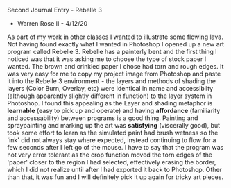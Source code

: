 Second Journal Entry - Rebelle 3
* Warren Rose II - 4/12/20

As part of my work in other classes I wanted to illustrate some flowing lava.  Not having found exactly what I wanted in Photoshop I opened up a new art program called Rebelle 3.  Rebelle has a painterly bent and the first thing I noticed was that it was asking me to choose the type of stock paper I wanted.  The brown and crinkled paper I chose had torn and rough edges.  It was very easy for me to copy my project image from Photoshop and paste it into the Rebelle 3 environment - the layers and methods of shading the layers (Color Burn, Overlay, etc) were identical in name and accessibilty (although apparently slightly different in function) to the layer system in Photoshop. I found this appealing as the Layer and shading metaphor is **learnable** (easy to pick up and operate) and having **affordance** (familiarity and accessability) between programs is a good thing.  Painting and spraypainting and marking up the art was **satisfying** (viscerally good), but took some effort to learn as the simulated paint had brush wetness so the 'ink' did not always stay where expected, instead continuing to flow for a few seconds after I left go of the mouse.  I have to say that the program was not very error tolerant as the crop function moved the torn edges of the 'paper' closer to the region I had selected, effectively erasing the border, which I did not realize until after I had exported it back to Photoshop.  Other than that, it was fun and I will definitely pick it up again for tricky art pieces.
